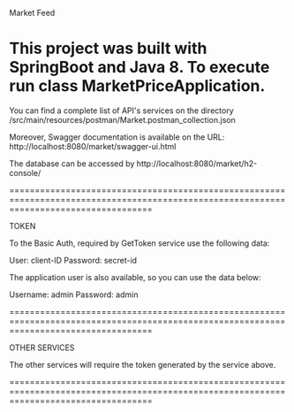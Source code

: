 Market Feed

This project was built with SpringBoot and Java 8. To execute run class MarketPriceApplication.
========================================================================================================================================


You can find a complete list of API's services on the directory /src/main/resources/postman/Market.postman_collection.json

Moreover, Swagger documentation is available on the URL: http://localhost:8080/market/swagger-ui.html

The database can be accessed by http://localhost:8080/market/h2-console/

========================================================================================================================================

TOKEN

To the Basic Auth, required by GetToken service use the following data:

User: client-ID
Password: secret-id

The application user is also available, so you can use the data below:

Username: admin
Password: admin

========================================================================================================================================

OTHER SERVICES

The other services will require the token generated by the service above.

========================================================================================================================================
